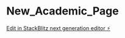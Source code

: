 # New_Academic_Page

[Edit in StackBlitz next generation editor ⚡️](https://stackblitz.com/~/github.com/ShermieZhang/New_Academic_Page)